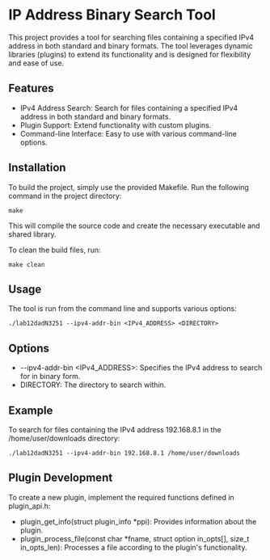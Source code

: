# IP Address Binary Search Tool

This project provides a tool for searching files containing a specified IPv4 address in both standard and binary formats. The tool leverages dynamic libraries (plugins) to extend its functionality and is designed for flexibility and ease of use.

## Features

- IPv4 Address Search: Search for files containing a specified IPv4 address in both standard and binary formats.
- Plugin Support: Extend functionality with custom plugins.
- Command-line Interface: Easy to use with various command-line options.

## Installation

To build the project, simply use the provided Makefile. Run the following command in the project directory:

```
make
```

This will compile the source code and create the necessary executable and shared library.

To clean the build files, run:

```
make clean
```

## Usage

The tool is run from the command line and supports various options:

```
./lab12dadN3251 --ipv4-addr-bin <IPv4_ADDRESS> <DIRECTORY>
```
## Options

- --ipv4-addr-bin <IPv4_ADDRESS>: Specifies the IPv4 address to search for in binary form.
- DIRECTORY: The directory to search within.

## Example

To search for files containing the IPv4 address 192.168.8.1 in the /home/user/downloads directory:

```
./lab12dadN3251 --ipv4-addr-bin 192.168.8.1 /home/user/downloads
```

## Plugin Development

To create a new plugin, implement the required functions defined in plugin_api.h:

- plugin_get_info(struct plugin_info *ppi): Provides information about the plugin.
- plugin_process_file(const char *fname, struct option in_opts[], size_t in_opts_len): Processes a file according to the plugin's functionality.
